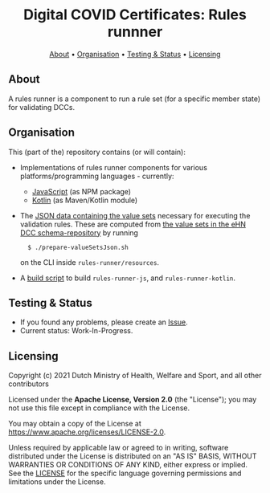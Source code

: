 <h1 align="center">
 Digital COVID Certificates: Rules runnner
</h1>

<p align="center">
    <a href="#about">About</a> •
    <a href="#organisation">Organisation</a> •
    <a href="#testing--status">Testing & Status</a> •
    <a href="#licensing">Licensing</a>
</p>


## About

A rules runner is a component to run a rule set (for a specific member state) for validating DCCs.


## Organisation

This (part of the) repository contains (or will contain):

* Implementations of rules runner components for various platforms/programming languages - currently:

  * [JavaScript](./javascript/rules-runner-js) (as NPM package)
  * [Kotlin](./rules-runner-kotlin) (as Maven/Kotlin module)

* The [JSON data containing the value sets](./resources/valueSets.json) necessary for executing the validation rules.
    These are computed from [the value sets in the eHN DCC schema-repository](https://github.com/ehn-dcc-development/ehn-dcc-valuesets) by running

        $ ./prepare-valueSetsJson.sh

    on the CLI inside `rules-runner/resources`.

* A [build script](./build.sh) to build `rules-runner-js`, and `rules-runner-kotlin`.


## Testing & Status

- If you found any problems, please create an [Issue](/../../issues).
- Current status: Work-In-Progress.


## Licensing

Copyright (c) 2021 Dutch Ministry of Health, Welfare and Sport, and all other contributors

Licensed under the **Apache License, Version 2.0** (the "License"); you may not use this file except in compliance with the License.

You may obtain a copy of the License at https://www.apache.org/licenses/LICENSE-2.0.

Unless required by applicable law or agreed to in writing, software distributed under the License is distributed on an "AS IS"
BASIS, WITHOUT WARRANTIES OR CONDITIONS OF ANY KIND, either express or implied. See the [LICENSE](./LICENSE) for the specific
language governing permissions and limitations under the License.

